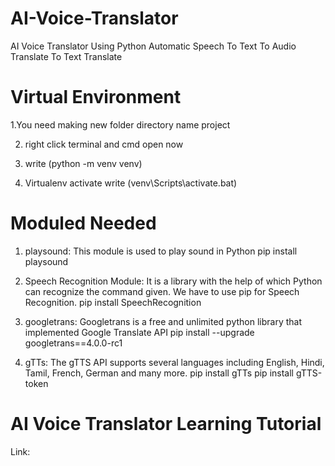 # AI-Voice-Translator

AI Voice Translator Using Python Automatic Speech To Text To Audio Translate To Text Translate

# Virtual Environment

 1.You need making new folder directory name project 

 2. right click terminal and cmd open now

 3. write (python -m venv venv)

 4. Virtualenv activate write (venv\Scripts\activate.bat)

# Moduled Needed

1. playsound: This module is used to play sound in Python
         pip install playsound
   
3. Speech Recognition Module: It is a library with the help of which Python can recognize the command given. We have to use pip for Speech Recognition.
      pip install SpeechRecognition
   
5. googletrans: Googletrans is a free and unlimited python library that implemented Google Translate API
      pip install --upgrade googletrans==4.0.0-rc1
   
7. gTTs: The gTTS API supports several languages including English, Hindi, Tamil, French, German and many  more. 
      pip install gTTs
      pip install gTTS-token



# AI Voice Translator Learning Tutorial

Link: 
